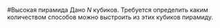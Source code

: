 #Высокая пирамида
Дано *N* кубиков. Требуется определить каким количеством способов можно 
выстроить из этих кубиков пирамиду.
